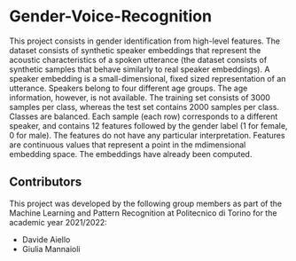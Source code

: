 # Gender-Voice-Recognition
This project consists in gender identification from high-level features. 
The dataset consists of synthetic speaker embeddings that represent the acoustic 
characteristics of a spoken utterance (the dataset consists of synthetic samples that behave 
similarly to real speaker embeddings).
A speaker embedding is a small-dimensional, fixed sized representation of an utterance.
Speakers belong to four different age groups. The age information, however, is not available.
The training set consists of 3000 samples per class, whereas the test set contains 2000 
samples per class. 
Classes are balanced.
Each sample (each row) corresponds to a different speaker, and contains 12 features followed by the gender label (1 for female, 0 for male). 
The features do not have any particular interpretation. 
Features are continuous values that represent a point in the mdimensional embedding space.
The embeddings have already been computed.

## Contributors

This project was developed by the following group members as part of the Machine Learning and Pattern Recognition at Politecnico di Torino for the academic year 2021/2022:

- Davide Aiello
- Giulia Mannaioli
